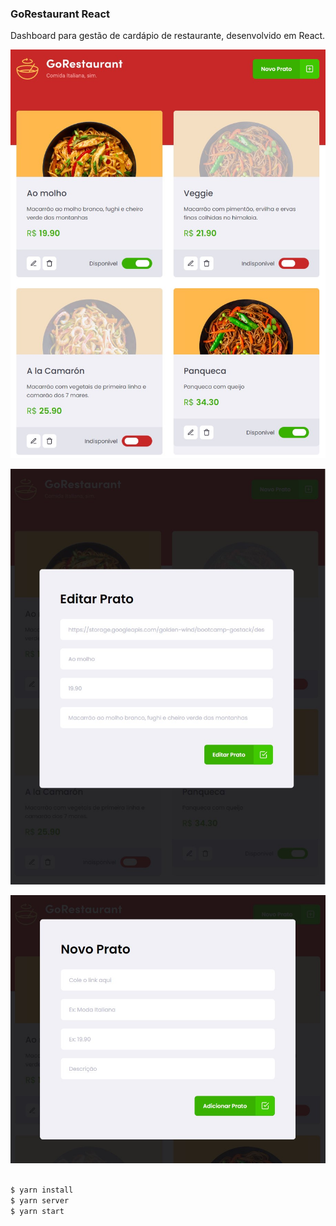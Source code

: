 ### GoRestaurant React

Dashboard para gestão de cardápio de restaurante, desenvolvido em React.

![alt text](https://github.com/webstylus/challenge-react-refactor-type-script/blob/master/src/assets/images/cover_1.jpg?raw=true)

![alt text](https://github.com/webstylus/challenge-react-refactor-type-script/blob/master/src/assets/images/cover_2.jpg?raw=true)

![alt text](https://github.com/webstylus/challenge-react-refactor-type-script/blob/master/src/assets/images/cover_3.jpg?raw=true)

```markdown

$ yarn install
$ yarn server
$ yarn start

```
